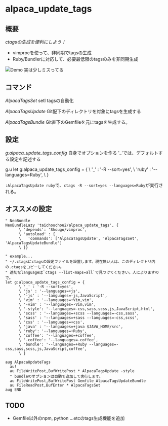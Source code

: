 # alpaca_update_tags

## 概要

*ctagsの生成を便利にしよう！*

- vimprocを使って、非同期でtagsの生成
- Ruby/Bundlerに対応して、必要最低限のtagsのみを非同期生成

![Demo 実は少しミスってる](http://gifzo.net/BKv9ukBQ22q.gif)

## コマンド

*AlpacaTagsSet*
setl tagsの自動化

*AlpacaTagsUpdate*
Git配下のディレクトリを対象にtagsを生成する

*AlpacaTagsBundle*
Git直下のGemfileを元にtagsを生成する。

## 設定

*g:alpaca_update_tags_config*
自身でオプションを作る
'_'では、デフォルトする設定を記述する

g.u
let g:alpaca_update_tags_config = {
      \ '_' : '-R --sort=yes',
      \ 'ruby' : '--languages=Ruby',
      \ }

`:AlpacaTagsUpdate ruby`で、`ctags -R --sort=yes --languages=Ruby`が実行される。

## オススメの設定

```
" NeoBundle
NeoBundleLazy 'taichouchou2/alpaca_update_tags', {
      \ 'depends': 'Shougo/vimproc',
      \ 'autoload' : {
      \   'commands': ['AlpacaTagsUpdate', 'AlpacaTagsSet', 'AlpacaTagsUpdateBundle']
      \ }}

" example...
" ~/.ctagsにctagsの設定ファイルを設置します。現在無い人は、このディレクトリ内の.ctagsをコピーしてください。
" 適切なlanguageは`ctags --list-maps=all`で見つけてください。人によりますので。
let g:alpaca_update_tags_config = {
      \ '_' : '-R --sort=yes',
      \ 'js' : '--languages=+js',
      \ '-js' : '--languages=-js,JavaScript',
      \ 'vim' : '--languages=+Vim,vim',
      \ '-vim' : '--languages=-Vim,vim',
      \ '-style': '--languages=-css,sass,scss,js,JavaScript,html',
      \ 'scss' : '--languages=+scss --languages=-css,sass',
      \ 'sass' : '--languages=+sass --languages=-css,scss',
      \ 'css' : '--languages=+css',
      \ 'java' : '--languages=+java $JAVA_HOME/src',
      \ 'ruby': '--languages=+Ruby',
      \ 'coffee': '--languages=+coffee',
      \ '-coffee': '--languages=-coffee',
      \ 'bundle': '--languages=+Ruby --languages=-css,sass,scss,js,JavaScript,coffee',
      \ }

aug AlpacaUpdateTags
  au!
  au FileWritePost,BufWritePost * AlpacaTagsUpdate -style
  " bundleのオプションは自動で追加して実行します。
  au FileWritePost,BufWritePost Gemfile AlpacaTagsUpdateBundle
  au FileReadPost,BufEnter * AlpacaTagsSet
aug END
```

## TODO

- Gemfile以外のnpm, python ...etcのtags生成機能を追加
